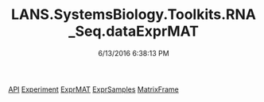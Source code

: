 ﻿---
title: LANS.SystemsBiology.Toolkits.RNA_Seq.dataExprMAT
date: 6/13/2016 6:38:13 PM
---

[API](T-LANS.SystemsBiology.Toolkits.RNA_Seq.dataExprMAT.API.html)
[Experiment](T-LANS.SystemsBiology.Toolkits.RNA_Seq.dataExprMAT.Experiment.html)
[ExprMAT](T-LANS.SystemsBiology.Toolkits.RNA_Seq.dataExprMAT.ExprMAT.html)
[ExprSamples](T-LANS.SystemsBiology.Toolkits.RNA_Seq.dataExprMAT.ExprSamples.html)
[MatrixFrame](T-LANS.SystemsBiology.Toolkits.RNA_Seq.dataExprMAT.MatrixFrame.html)
